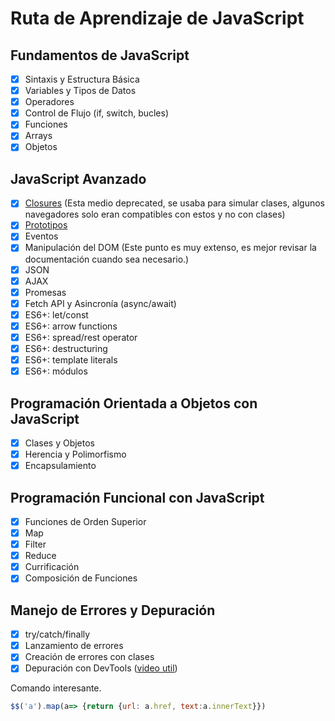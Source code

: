 # Ruta de Aprendizaje de JavaScript

## Fundamentos de JavaScript

- [x] Sintaxis y Estructura Básica
- [x] Variables y Tipos de Datos
- [x] Operadores
- [x] Control de Flujo (if, switch, bucles)
- [x] Funciones
- [x] Arrays
- [x] Objetos

## JavaScript Avanzado

- [x] [Closures](https://www.youtube.com/watch?v=xa8lhVwQBw4&t=454s&ab_channel=CarlosAzaustre-AprendeJavaScript) (Esta medio deprecated, se usaba para simular clases, algunos navegadores solo eran compatibles con estos y no con clases)
- [x] [Prototipos](https://www.youtube.com/watch?v=TWSI9SybwmI&ab_channel=EpicodeDesarolloWeb)
- [x] Eventos
- [x] Manipulación del DOM (Este punto es muy extenso, es mejor revisar la documentación cuando sea necesario.)
- [x] JSON
- [x] AJAX
- [x] Promesas
- [x] Fetch API y Asincronía (async/await)
- [x] ES6+: let/const
- [x] ES6+: arrow functions
- [x] ES6+: spread/rest operator
- [x] ES6+: destructuring
- [x] ES6+: template literals
- [x] ES6+: módulos

## Programación Orientada a Objetos con JavaScript

- [x] Clases y Objetos
- [x] Herencia y Polimorfismo
- [x] Encapsulamiento

## Programación Funcional con JavaScript

- [x] Funciones de Orden Superior
- [x] Map
- [x] Filter
- [x] Reduce
- [x] Currificación
- [x] Composición de Funciones

## Manejo de Errores y Depuración

- [x] try/catch/finally
- [x] Lanzamiento de errores
- [x] Creación de errores con clases
- [x] Depuración con DevTools ([video util](https://www.youtube.com/watch?v=6MchlSE3kSU&ab_channel=midulive))

Comando interesante.  

```javascript
$$('a').map(a=> {return {url: a.href, text:a.innerText}})
